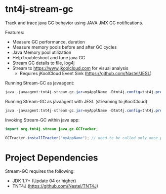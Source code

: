 # tnt4j-stream-gc
Track and trace java GC behavior using JAVA JMX GC notifications.

Features:
* Measure GC performance, duration
* Measure memory pools before and after GC cycles
* Java Memory pool utilization
* Help troubleshoot and tune java GC
* Stream GC details to file, log4j
* Stream to https://www.jkoolcloud.com for visual analysis 
  * Requires jKoolCloud Event Sink (https://github.com/Nastel/JESL)

Running Stream-GC as javaagent:
```java
java -javaagent:tnt4j-stream-gc.jar=myApplName -Dtnt4j.config=tnt4j.properties -classpath "lib/tnt4j-api-final-all.jar" your.class.name your-args
```

Running Stream-GC as javaagent with JESL (streaming to jKoolCloud):
```java
java -javaagent:tnt4j-stream-gc.jar=myApplName -Dtnt4j.config=tnt4j.properties -classpath “lib/tnt4j-api-final-all.jar;jesl/jkool-jesl.jar;jesl/lib/httpcore-4.2.4.jar;jesl/lib/httpclient-4.2.5.jar" your.class.name your-args
```

Invoking Stream-GC within java app:
```java
import org.tnt4j.stream.java.gc.GCTracker;

GCTracker.installTracker("myAppName"); // need to be called only once per JVM
```

# Project Dependencies
Stream-GC requires the following:
* JDK 1.7+ (Update 04 or higher)
* TNT4J (https://github.com/Nastel/TNT4J)
